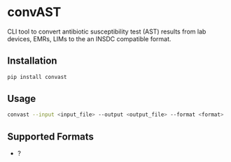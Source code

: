 # convAST

CLI tool to convert antibiotic susceptibility test (AST) results from lab devices, EMRs, LIMs to the an INSDC compatible format.

## Installation

```bash
pip install convast
```

## Usage

```bash
convast --input <input_file> --output <output_file> --format <format>
```

## Supported Formats

- ?
